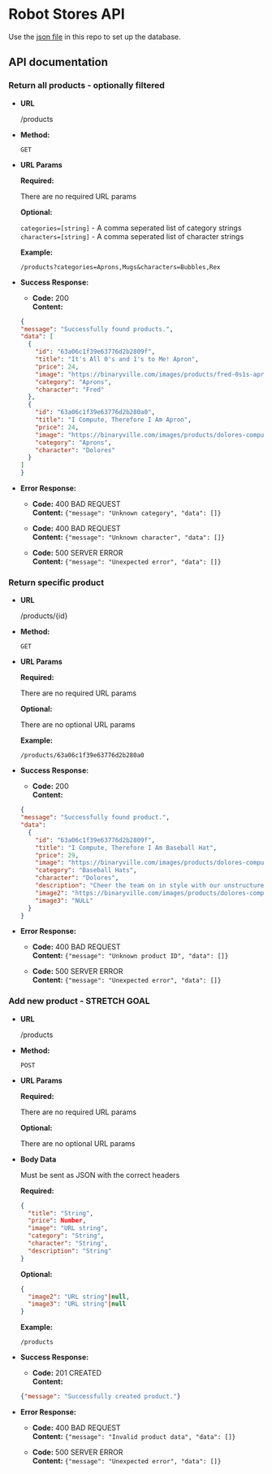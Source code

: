 # Robot Stores API

Use the [json file](products.json) in this repo to set up the database.

## API documentation

### Return all products - optionally filtered

* **URL**

  /products

* **Method:**

  `GET`

* **URL Params**

  **Required:**

  There are no required URL params

  **Optional:**

  `categories=[string]` - A comma seperated list of category strings  
  `characters=[string]` - A comma seperated list of character strings  

  **Example:**

  `/products?categories=Aprons,Mugs&characters=Bubbles,Rex`

* **Success Response:**

    * **Code:** 200 <br />
      **Content:** <br />

  ```json
  {
  "message": "Successfully found products.",
  "data": [
    {
      "id": "63a06c1f39e63776d2b2809f",
      "title": "It's All 0's and 1's to Me! Apron",
      "price": 24,
      "image": "https://binaryville.com/images/products/fred-0s1s-apron-black.jpg",
      "category": "Aprons",
      "character": "Fred"
    },
    {
      "id": "63a06c1f39e63776d2b280a0",
      "title": "I Compute, Therefore I Am Apron",
      "price": 24,
      "image": "https://binaryville.com/images/products/dolores-compute-apron-black.jpg",
      "category": "Aprons",
      "character": "Dolores"
    }
  ]
  }
  ```

* **Error Response:**

    * **Code:** 400 BAD REQUEST <br />
      **Content:** `{"message": "Unknown category", "data": []}`
  
    * **Code:** 400 BAD REQUEST <br />
      **Content:** `{"message": "Unknown character", "data": []}`
  
    * **Code:** 500 SERVER ERROR <br />
      **Content:** `{"message": "Unexpected error", "data": []}`

### Return specific product

* **URL**

  /products/{id}

* **Method:**

  `GET`

* **URL Params**

  **Required:**

  There are no required URL params

  **Optional:**

  There are no optional URL params

  **Example:**

  `/products/63a06c1f39e63776d2b280a0`

* **Success Response:**

    * **Code:** 200 <br />
      **Content:** <br />

  ```json
  {
  "message": "Successfully found product.",
  "data": 
    {
      "id": "63a06c1f39e63776d2b2809f",
      "title": "I Compute, Therefore I Am Baseball Hat",
      "price": 29,
      "image": "https://binaryville.com/images/products/dolores-compute-baseballhat-black.jpg",
      "category": "Baseball Hats",
      "character": "Dolores",
      "description": "Cheer the team on in style with our unstructured, low crown, six-panel baseball cap made of 100% organic cotton twill. Featuring our original Binaryville artwork, screen-printed with PVC- and phthalate-free inks. Complete with matching, sewn eyelets, and adjustable fabric closure. ",
      "image2": "https://binaryville.com/images/products/dolores-compute-baseballhat-gray.jpg",
      "image3": "NULL"
    }
  }
  ```

* **Error Response:**

    * **Code:** 400 BAD REQUEST <br />
      **Content:** `{"message": "Unknown product ID", "data": []}`

    * **Code:** 500 SERVER ERROR <br />
      **Content:** `{"message": "Unexpected error", "data": []}`

### Add new product - STRETCH GOAL

* **URL**

  /products

* **Method:**

  `POST`

* **URL Params**

  **Required:**

  There are no required URL params

  **Optional:**

  There are no optional URL params

* **Body Data**

  Must be sent as JSON with the correct headers

  **Required:**

    ```json
    {
      "title": "String",
      "price": Number,
      "image": "URL string",
      "category": "String",
      "character": "String",
      "description": "String"
    }
    ```

  **Optional:**

    ```json
    {
      "image2": "URL string"|null,
      "image3": "URL string"|null
    }
    ```

  **Example:**

  `/products`

* **Success Response:**

    * **Code:** 201 CREATED <br />
      **Content:** <br />

  ```json
  {"message": "Successfully created product."}
  ```

* **Error Response:**

    * **Code:** 400 BAD REQUEST <br />
      **Content:** `{"message": "Invalid product data", "data": []}`

    * **Code:** 500 SERVER ERROR <br />
      **Content:** `{"message": "Unexpected error", "data": []}`